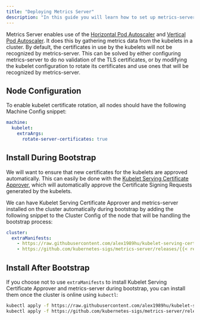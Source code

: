 ```yaml
---
title: "Deploying Metrics Server"
description: "In this guide you will learn how to set up metrics-server."
---
```


Metrics Server enables use of the [Horizontal Pod Autoscaler](https://kubernetes.io/docs/tasks/run-application/horizontal-pod-autoscale/) and [Vertical Pod Autoscaler](https://github.com/kubernetes/autoscaler/tree/master/vertical-pod-autoscaler).
It does this by gathering metrics data from the kubelets in a cluster.
By default, the certificates in use by the kubelets will not be recognized by metrics-server.
This can be solved by either configuring metrics-server to do no validation of the TLS certificates, or by modifying the kubelet configuration to rotate its certificates and use ones that will be recognized by metrics-server.

## Node Configuration

To enable kubelet certificate rotation, all nodes should have the following Machine Config snippet:

```yaml
machine:
  kubelet:
    extraArgs:
      rotate-server-certificates: true
```

## Install During Bootstrap

We will want to ensure that new certificates for the kubelets are approved automatically.
This can easily be done with the [Kubelet Serving Certificate Approver](https://github.com/alex1989hu/kubelet-serving-cert-approver), which will automatically approve the Certificate Signing Requests generated by the kubelets.

We can have Kubelet Serving Certificate Approver and metrics-server installed on the cluster automatically during bootstrap by adding the following snippet to the Cluster Config of the node that will be handling the bootstrap process:

```yaml
cluster:
  extraManifests:
    - https://raw.githubusercontent.com/alex1989hu/kubelet-serving-cert-approver/main/deploy/standalone-install.yaml
    - https://github.com/kubernetes-sigs/metrics-server/releases/{{< release >}}/download/components.yaml
```

## Install After Bootstrap

If you choose not to use `extraManifests` to install Kubelet Serving Certificate Approver and metrics-server during bootstrap, you can install them once the cluster is online using `kubectl`:

```sh
kubectl apply -f https://raw.githubusercontent.com/alex1989hu/kubelet-serving-cert-approver/main/deploy/standalone-install.yaml
kubectl apply -f https://github.com/kubernetes-sigs/metrics-server/releases/{{< release >}}/download/components.yaml
```
